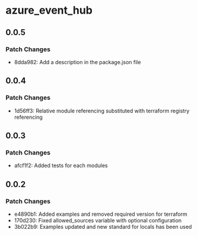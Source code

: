 # azure_event_hub

## 0.0.5

### Patch Changes

- 8dda982: Add a description in the package.json file

## 0.0.4

### Patch Changes

- 1d56ff3: Relative module referencing substituted with terraform registry referencing

## 0.0.3

### Patch Changes

- afcf1f2: Added tests for each modules

## 0.0.2

### Patch Changes

- e4890b1: Added examples and removed required version for terraform
- 170d230: Fixed allowed_sources variable with optional configuration
- 3b022b9: Examples updated and new standard for locals has been used
